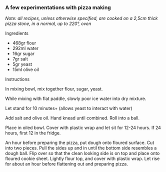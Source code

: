 ### A few experimentations with pizza making

_Note: all recipes, unless otherwise specified, are cooked on a 2,5cm thick pizza stone, in a normal, up to 220°, oven_

Ingredients

* 468gr flour
* 292ml water
* 16gr sugar
* 7gr salt
* 5gr yeast
* 15ml olive oil

Instructions

In mixing bowl, mix together flour, sugar, yeast.

While mixing with flat paddle, slowly poor ice water into dry mixture.

Let stand for 10 minutes+ (allows yeast to interact with water)

Add salt and olive oil. Hand knead until combined. Roll into a ball.

Place in oiled bowl. Cover with plastic wrap and let sit for 12-24 hours. If 24 hours, first 12 in the fridge.

An hour before preparing the pizza, put dough onto floured surface. Cut into two pieces. Pull the sides up and in until the bottom side resembles a dough ball. Flip over so that the clean looking side is on top and place onto floured cookie sheet. Lightly flour top, and cover with plastic wrap. Let rise for about an hour before flattening out and preparing pizza.
